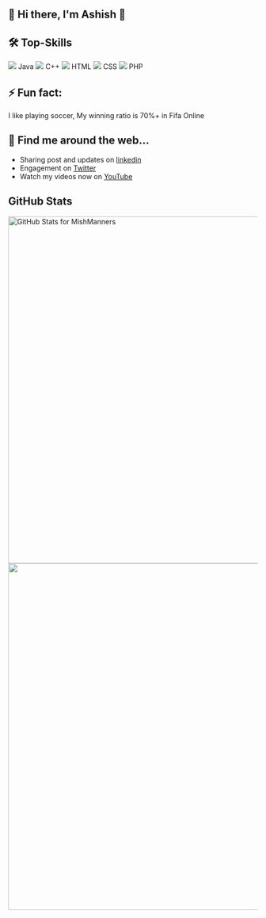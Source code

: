 ## 👋 Hi there, I'm Ashish 👋

<!-- COMMENTED
**Afirestriker/Afirestriker** is a ✨ _special_ ✨ repository because its `README.md` (this file) appears on your GitHub profile.
-->

<!-- COMMENTED
- 🔭 I’m currently working on ...
- 🌱 I’m currently learning ...
- 📫 How to reach me: ...
- 😄 Pronouns: ...
-->

## 🛠 Top-Skills
<img src="https://img.icons8.com/color/50/000000/java-coffee-cup-logo--v1.png"/> Java
<img src="https://img.icons8.com/officel/50/000000/c-plus-plus.png"/> C++
<img src="https://img.icons8.com/external-tal-revivo-shadow-tal-revivo/50/000000/external-html-5-is-a-software-solution-stack-that-defines-the-properties-and-behaviors-of-web-page-logo-shadow-tal-revivo.png"/> HTML
<img src="https://img.icons8.com/color/50/000000/css3.png"/> CSS
<img src="https://img.icons8.com/officel/50/000000/php-logo.png"/> PHP

## ⚡️ Fun fact:
I like playing soccer, My winning ratio is 70%+ in Fifa Online


## 🔗 Find me around the web...
- Sharing post and updates on <a href="https://linkedin.com/in/ashish-agrawal-india">linkedin</a>
- Engagement on <a href="https://twitter.com/_afirestriker">Twitter</a>
- Watch my videos now on <a href="https://www.youtube.com/c/SpecialDays">YouTube</a>

<!-- COMMENTED -->

## GitHub Stats
<img src="https://github-readme-stats.vercel.app/api?username=Afirestriker&show_icons=true&include_all_commits=true&count_private=true&theme=jolly&layout=compact" alt="GitHub Stats for MishManners" width="700">

<img src="https://github-readme-streak-stats.herokuapp.com?user=Afirestriker&theme=jolly" width="700">
